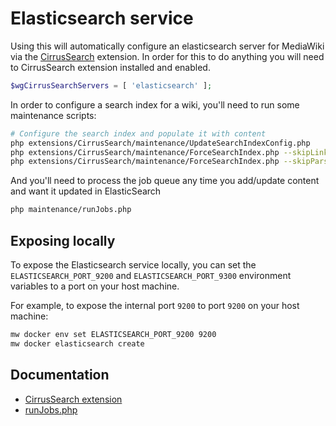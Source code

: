 # Elasticsearch service

Using this will automatically configure an elasticsearch server for MediaWiki via the [CirrusSearch](https://www.mediawiki.org/wiki/Extension:CirrusSearch) extension.
In order for this to do anything you will need to CirrusSearch extension installed and enabled.

```php
$wgCirrusSearchServers = [ 'elasticsearch' ];
```

In order to configure a search index for a wiki, you'll need to run some maintenance scripts:

```sh
# Configure the search index and populate it with content
php extensions/CirrusSearch/maintenance/UpdateSearchIndexConfig.php
php extensions/CirrusSearch/maintenance/ForceSearchIndex.php --skipLinks --indexOnSkip
php extensions/CirrusSearch/maintenance/ForceSearchIndex.php --skipParse
```

And you'll need to process the job queue any time you add/update content and want it updated in ElasticSearch

```sh
php maintenance/runJobs.php
```

## Exposing locally

To expose the Elasticsearch service locally, you can set the `ELASTICSEARCH_PORT_9200` and `ELASTICSEARCH_PORT_9300` 
environment variables to a port on your host machine.

For example, to expose the internal port `9200` to port `9200` on your host machine:

```bash
mw docker env set ELASTICSEARCH_PORT_9200 9200
mw docker elasticsearch create
```

## Documentation

- [CirrusSearch extension](https://www.mediawiki.org/wiki/Extension:CirrusSearch)
- [runJobs.php](https://www.mediawiki.org/wiki/Manual:RunJobs.php)